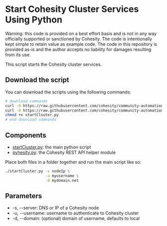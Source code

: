 # Start Cohesity Cluster Services Using Python

Warning: this code is provided on a best effort basis and is not in any way officially supported or sanctioned by Cohesity. The code is intentionally kept simple to retain value as example code. The code in this repository is provided as-is and the author accepts no liability for damages resulting from its use.

This script starts the Cohesity cluster services.

## Download the script

You can download the scripts using the following commands:

```bash
# download commands
curl -O https://raw.githubusercontent.com/cohesity/community-automation-samples/main/python/startCluster/startCluster.py
curl -O https://raw.githubusercontent.com/cohesity/community-automation-samples/main/python/pyhesity.py
chmod +x startClsuter.py
# end download commands
```

## Components

* [startCluster.py](https://raw.githubusercontent.com/cohesity/community-automation-samples/main/python/startCluster/startCluster.py): the main python script
* [pyhesity.py](https://raw.githubusercontent.com/cohesity/community-automation-samples/main/python/pyhesity/pyhesity.py): the Cohesity REST API helper module

Place both files in a folder together and run the main script like so:

```bash
./startCluster.py -s nodeIp \
                  -u myusername \
                  -d mydomain.net
```

## Parameters

* -s, --server: DNS or IP of a Cohesity node
* -u, --username: username to authenticate to Cohesity cluster
* -d, --domain: (optional) domain of username, defaults to local
